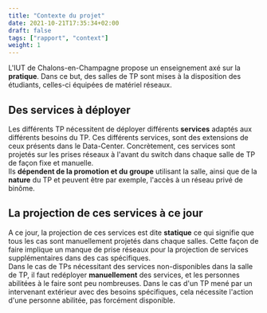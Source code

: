```yaml
---
title: "Contexte du projet"
date: 2021-10-21T17:35:34+02:00
draft: false
tags: ["rapport", "context"]
weight: 1
---
```


L'IUT de Chalons-en-Champagne propose un enseignement axé sur la **pratique**. Dans ce but, des salles de TP sont mises à la disposition des étudiants, celles-ci équipées de matériel réseaux.

## Des services à déployer

Les différents TP nécessitent de déployer différents **services** adaptés aux différents besoins du TP.
Ces différents services, sont des extensions de ceux présents dans le Data-Center.
Concrètement, ces services sont projetés sur les prises réseaux à l'avant du switch dans chaque salle de TP de façon fixe et manuelle. \
Ils **dépendent de la promotion et du groupe** utilisant la salle, ainsi que de la **nature** du TP et peuvent être par exemple, l'accès à un réseau privé de binôme.

## La projection de ces services à ce jour

A ce jour, la projection de ces services est dite **statique** ce qui signifie que tous les cas sont manuellement projetés dans chaque salles.
Cette façon de faire implique un manque de prise réseaux pour la projection de services supplémentaires dans des cas spécifiques. \
Dans le cas de TPs nécessitant des services non-disponibles dans la salle de TP, il faut redéployer **manuellement** des services, et les personnes abilitées à le faire sont peu nombreuses. 
Dans le cas d'un TP mené par un intervenant extérieur avec des besoins spécifiques, cela nécessite l'action d'une personne abilitée, pas forcément disponible.

